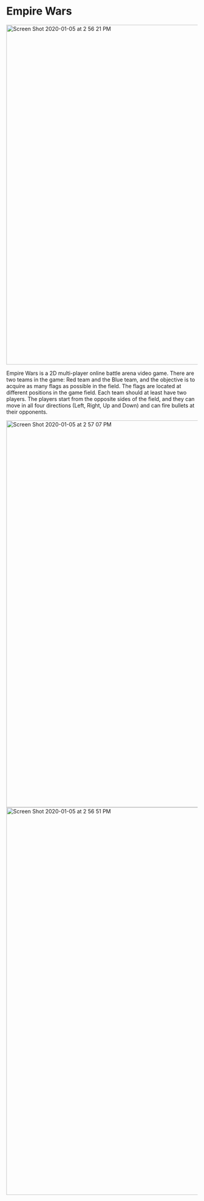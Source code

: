 Empire Wars
===========

<img width="895" alt="Screen Shot 2020-01-05 at 2 56 21 PM" src="https://user-images.githubusercontent.com/26216439/71787459-df098b80-2fcc-11ea-99ca-997e710a5978.png">

Empire Wars is a 2D multi-player online battle arena video game. There are two teams in the game: Red team and the Blue team, and the objective is to acquire as many flags as possible in the field. The flags are located at different positions in the game field. Each team should at least have two players. The players start from the opposite sides of the field, and they can move in all four directions (Left, Right, Up and Down) and can fire bullets at their opponents.

<img width="1019" alt="Screen Shot 2020-01-05 at 2 57 07 PM" src="https://user-images.githubusercontent.com/26216439/71787455-d6b15080-2fcc-11ea-9f19-a414b828cb9a.png">
<img width="1021" alt="Screen Shot 2020-01-05 at 2 56 51 PM" src="https://user-images.githubusercontent.com/26216439/71787456-db760480-2fcc-11ea-9e4d-8c485dd660b7.png">

